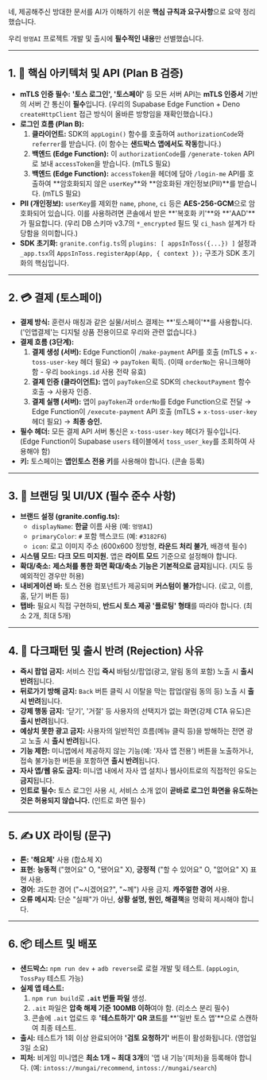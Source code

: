 네, 제공해주신 방대한 문서를 AI가 이해하기 쉬운 **핵심 규칙과 요구사항**으로 요약 정리했습니다.

우리 `멍멍AI` 프로젝트 개발 및 출시에 **필수적인 내용**만 선별했습니다.

---

## 1. 🚀 핵심 아키텍처 및 API (Plan B 검증)

* **mTLS 인증 필수:** **'토스 로그인', '토스페이'** 등 모든 서버 API는 **mTLS 인증서** 기반의 서버 간 통신이 **필수**입니다. (우리의 Supabase Edge Function + Deno `createHttpClient` 접근 방식이 올바른 방향임을 재확인했습니다.)
* **로그인 흐름 (Plan B):**
    1.  **클라이언트:** SDK의 `appLogin()` 함수를 호출하여 `authorizationCode`와 `referrer`를 받습니다. (이 함수는 **샌드박스 앱에서도 작동**합니다.)
    2.  **백엔드 (Edge Function):** 이 `authorizationCode`를 `/generate-token` API로 보내 `accessToken`을 받습니다. (mTLS 필요)
    3.  **백엔드 (Edge Function):** `accessToken`을 헤더에 담아 `/login-me` API를 호출하여 **암호화되지 않은 `userKey`**와 **암호화된 개인정보(PII)**를 받습니다. (mTLS 필요)
* **PII (개인정보):** `userKey`를 제외한 `name`, `phone`, `ci` 등은 **AES-256-GCM**으로 암호화되어 있습니다. 이를 사용하려면 콘솔에서 받은 **'복호화 키'**와 **'AAD'**가 필요합니다. (우리 DB 스키마 v3.7의 `*_encrypted` 필드 및 `ci_hash` 설계가 타당함을 의미합니다.)
* **SDK 초기화:** `granite.config.ts`의 `plugins: [ appsInToss({...}) ]` 설정과 `_app.tsx`의 `AppsInToss.registerApp(App, { context });` 구조가 SDK 초기화의 핵심입니다.

---

## 2. 💳 결제 (토스페이)

* **결제 방식:** 훈련사 매칭과 같은 실물/서비스 결제는 **'토스페이'**를 사용합니다. ('인앱결제'는 디지털 상품 전용이므로 우리와 관련 없습니다.)
* **결제 흐름 (3단계):**
    1.  **결제 생성 (서버):** Edge Function이 `/make-payment` API를 호출 (mTLS + `x-toss-user-key` 헤더 필요) → `payToken` 획득. (이때 `orderNo`는 유니크해야 함 - 우리 `bookings.id` 사용 전략 유효)
    2.  **결제 인증 (클라이언트):** 앱이 `payToken`으로 SDK의 `checkoutPayment` 함수 호출 → 사용자 인증.
    3.  **결제 실행 (서버):** 앱이 `payToken`과 `orderNo`를 Edge Function으로 전달 → Edge Function이 `/execute-payment` API 호출 (mTLS + `x-toss-user-key` 헤더 필요) → **최종 승인.**
* **필수 헤더:** 모든 결제 API 서버 통신은 `x-toss-user-key` 헤더가 필수입니다. (Edge Function이 Supabase `users` 테이블에서 `toss_user_key`를 조회하여 사용해야 함)
* **키:** 토스페이는 **앱인토스 전용 키**를 사용해야 합니다. (콘솔 등록)

---

## 3. 🎨 브랜딩 및 UI/UX (필수 준수 사항)

* **브랜드 설정 (granite.config.ts):**
    * `displayName`: **한글** 이름 사용 (예: `멍멍AI`)
    * `primaryColor`: `#` 포함 헥스코드 (예: `#3182F6`)
    * `icon`: 로고 이미지 주소 (600x600 정방형, **라운드 처리 불가**, 배경색 필수)
* **시스템 모드:** **다크 모드 미지원.** 앱은 **라이트 모드** 기준으로 설정해야 합니다.
* **확대/축소:** **제스처를 통한 화면 확대/축소 기능은 기본적으로 금지**됩니다. (지도 등 예외적인 경우만 허용)
* **내비게이션 바:** 토스 전용 컴포넌트가 제공되며 **커스텀이 불가**합니다. (로고, 이름, 홈, 닫기 버튼 등)
* **탭바:** 필요시 직접 구현하되, **반드시 토스 제공 '플로팅' 형태**를 따라야 합니다. (최소 2개, 최대 5개)

---

## 4. 🚫 다크패턴 및 출시 반려 (Rejection) 사유

* **즉시 팝업 금지:** 서비스 진입 **즉시** 바텀싯/팝업(광고, 알림 동의 포함) 노출 시 **출시 반려**됩니다.
* **뒤로가기 방해 금지:** `Back` 버튼 클릭 시 이탈을 막는 팝업(알림 동의 등) 노출 시 **출시 반려**됩니다.
* **강제 행동 금지:** '닫기', '거절' 등 사용자의 선택지가 없는 화면(강제 CTA 유도)은 **출시 반려**됩니다.
* **예상치 못한 광고 금지:** 사용자의 일반적인 흐름(메뉴 클릭 등)을 방해하는 전면 광고 노출 시 **출시 반려**됩니다.
* **기능 제한:** 미니앱에서 제공하지 않는 기능(예: '자사 앱 전용') 버튼을 노출하거나, 접속 불가능한 버튼을 포함하면 **출시 반려**됩니다.
* **자사 앱/웹 유도 금지:** 미니앱 내에서 자사 앱 설치나 웹사이트로의 직접적인 유도는 **금지**됩니다.
* **인트로 필수:** 토스 로그인 사용 시, 서비스 소개 없이 **곧바로 로그인 화면을 유도하는 것은 허용되지 않습니다.** (인트로 화면 필수)

---

## 5. ✍️ UX 라이팅 (문구)

* **톤:** **'해요체'** 사용 (합쇼체 X)
* **표현:** **능동적** ("했어요" O, "됐어요" X), **긍정적** ("할 수 있어요" O, "없어요" X) 표현 사용.
* **경어:** 과도한 경어 ("~시겠어요?", "~께") 사용 금지. **캐주얼한 경어** 사용.
* **오류 메시지:** 단순 "실패"가 아닌, **상황 설명, 원인, 해결책**을 명확히 제시해야 합니다.

---

## 6. 📦 테스트 및 배포

* **샌드박스:** `npm run dev` + `adb reverse`로 로컬 개발 및 테스트. (`appLogin`, `TossPay` 테스트 가능)
* **실제 앱 테스트:**
    1.  `npm run build`로 **`.ait` 번들 파일** 생성.
    2.  `.ait` 파일은 **압축 해제 기준 100MB 이하**여야 함. (리소스 분리 필수)
    3.  콘솔에 `.ait` 업로드 후 **'테스트하기' QR 코드**를 **'일반 토스 앱'**으로 스캔하여 최종 테스트.
* **출시:** 테스트가 1회 이상 완료되어야 **'검토 요청하기'** 버튼이 활성화됩니다. (영업일 3일 소요)
* **피처:** 비게임 미니앱은 **최소 1개 ~ 최대 3개**의 '앱 내 기능'(피처)을 등록해야 합니다. (예: `intoss://mungai/recommend`, `intoss://mungai/search`)